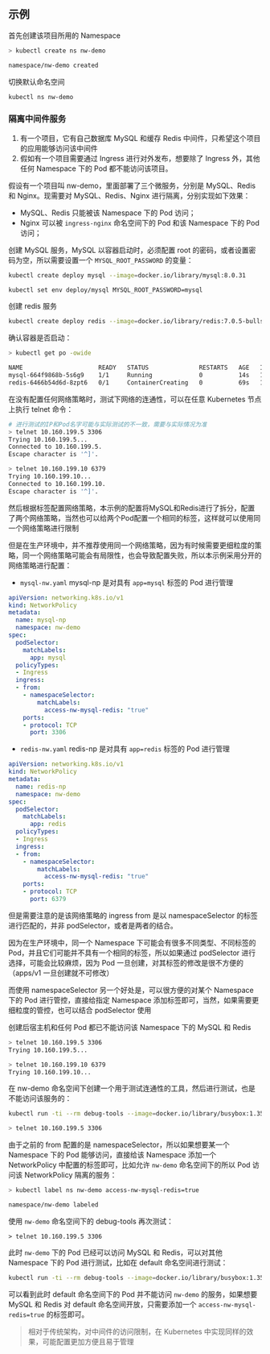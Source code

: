 ## 示例

首先创建该项目所用的 Namespace

```bash
> kubectl create ns nw-demo

namespace/nw-demo created
```

切换默认命名空间

```bash
kubectl ns nw-demo
```

### 隔离中间件服务

1. 有一个项目，它有自己数据库 MySQL 和缓存 Redis 中间件，只希望这个项目的应用能够访问该中间件
2. 假如有一个项目需要通过 Ingress 进行对外发布，想要除了 Ingress 外，其他任何 Namespace 下的 Pod 都不能访问该项目。

假设有一个项目叫 nw-demo，里面部署了三个微服务，分别是 MySQL、Redis 和 Nginx。现需要对 MySQL、Redis、Nginx 进行隔离，分别实现如下效果：

- MySQL、Redis 只能被该 Namespace 下的 Pod 访问；
- Nginx 可以被 `ingress-nginx` 命名空间下的 Pod 和该 Namespace 下的 Pod 访问；

创建 MySQL 服务，MySQL 以容器启动时，必须配置 root 的密码，或者设置密码为空，所以需要设置一个 `MYSQL_ROOT_PASSWORD` 的变量：

```bash
kubectl create deploy mysql --image=docker.io/library/mysql:8.0.31

kubectl set env deploy/mysql MYSQL_ROOT_PASSWORD=mysql
```

创建 redis 服务

```bash
kubectl create deploy redis --image=docker.io/library/redis:7.0.5-bullseye
```

确认容器是否启动：

```bash
> kubectl get po -owide

NAME                     READY   STATUS              RESTARTS   AGE   IP             NODE        NOMINATED NODE   READINESS GATES
mysql-664f9868b-5s6g9    1/1     Running             0          14s   10.160.199.5   dev-chhli   <none>           <none>
redis-6466b54d6d-8zpt6   0/1     ContainerCreating   0          69s   10.160.199.10  dev-chhli   <none>           <none>
```

在没有配置任何网络策略时，测试下网络的连通性，可以在任意 Kubernetes 节点上执行 telnet 命令：

```bash
# 进行测试的IP和Pod名字可能与实际测试的不一致，需要与实际情况为准
> telnet 10.160.199.5 3306
Trying 10.160.199.5...
Connected to 10.160.199.5.
Escape character is '^]'.

> telnet 10.160.199.10 6379
Trying 10.160.199.10...
Connected to 10.160.199.10.
Escape character is '^]'.
```

然后根据标签配置网络策略，本示例的配置将MySQL和Redis进行了拆分，配置了两个网络策略，当然也可以给两个Pod配置一个相同的标签，这样就可以使用同一个网络策略进行限制

但是在生产环境中，并不推荐使用同一个网络策略，因为有时候需要更细粒度的策略，同一个网络策略可能会有局限性，也会导致配置失败，所以本示例采用分开的网络策略进行配置：

- `mysql-nw.yaml` mysql-np 是对具有 `app=mysql` 标签的 Pod 进行管理

```yaml
apiVersion: networking.k8s.io/v1
kind: NetworkPolicy
metadata:
  name: mysql-np
  namespace: nw-demo
spec:
  podSelector:
    matchLabels:
      app: mysql
  policyTypes:
  - Ingress
  ingress:
  - from:
    - namespaceSelector:
        matchLabels:
          access-nw-mysql-redis: "true"
    ports:
    - protocol: TCP
      port: 3306
```

- `redis-nw.yaml` redis-np 是对具有 `app=redis` 标签的 Pod 进行管理

```yaml
apiVersion: networking.k8s.io/v1
kind: NetworkPolicy
metadata:
  name: redis-np
  namespace: nw-demo
spec:
  podSelector:
    matchLabels:
      app: redis
  policyTypes:
  - Ingress
  ingress:
  - from:
    - namespaceSelector:
        matchLabels:
          access-nw-mysql-redis: "true"
    ports:
    - protocol: TCP
      port: 6379
```

但是需要注意的是该网络策略的 ingress from 是以 namespaceSelector 的标签进行匹配的，并非 podSelector，或者是两者的结合。

因为在生产环境中，同一个 Namespace 下可能会有很多不同类型、不同标签的 Pod，并且它们可能并不具有一个相同的标签，所以如果通过 podSelector 进行选择，可能会比较麻烦，因为 Pod 一旦创建，对其标签的修改是很不方便的（apps/v1 一旦创建就不可修改）

而使用 namespaceSelector 另一个好处是，可以很方便的对某个 Namespace 下的 Pod 进行管控，直接给指定 Namespace 添加标签即可，当然，如果需要更细粒度的管控，也可以结合 podSelector 使用

创建后宿主机和任何 Pod 都已不能访问该 Namespace 下的 MySQL 和 Redis

```bash
> telnet 10.160.199.5 3306
Trying 10.160.199.5...

> telnet 10.160.199.10 6379
Trying 10.160.199.10...
```

在 nw-demo 命名空间下创建一个用于测试连通性的工具，然后进行测试，也是不能访问该服务的：

```bash
kubectl run -ti --rm debug-tools --image=docker.io/library/busybox:1.35

> telnet 10.160.199.5 3306
```

由于之前的 from 配置的是 namespaceSelector，所以如果想要某一个 Namespace 下的 Pod 能够访问，直接给该 Namespace 添加一个 NetworkPolicy 中配置的标签即可，比如允许 `nw-demo` 命名空间下的所以 Pod 访问该 NetworkPolicy 隔离的服务：

```bash
> kubectl label ns nw-demo access-nw-mysql-redis=true

namespace/nw-demo labeled
```

使用 `nw-demo` 命名空间下的 debug-tools 再次测试：

```
> telnet 10.160.199.5 3306
```

此时 `nw-demo` 下的 Pod 已经可以访问 MySQL 和 Redis，可以对其他 Namespace 下的 Pod 进行测试，比如在 default 命名空间进行测试：

```bash
kubectl run -ti --rm debug-tools --image=docker.io/library/busybox:1.35 -n default 
```

可以看到此时 default 命名空间下的 Pod 并不能访问 `nw-demo` 的服务，如果想要 MySQL 和 Redis 对 default 命名空间开放，只需要添加一个 `access-nw-mysql-redis=true` 的标签即可。

> 相对于传统架构，对中间件的访问限制，在 Kubernetes 中实现同样的效果，可能配置更加方便且易于管理

